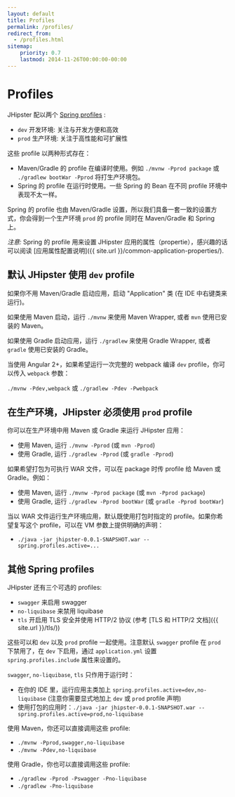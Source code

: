 ```yaml
---
layout: default
title: Profiles
permalink: /profiles/
redirect_from:
  - /profiles.html
sitemap:
    priority: 0.7
    lastmod: 2014-11-26T00:00:00-00:00
---
```


# <i class="fa fa-group"></i> Profiles

JHipster 配以两个 [Spring profiles](http://docs.spring.io/spring-boot/docs/current/reference/html/boot-features-profiles.html) :

*   `dev` 开发环境: 关注与开发方便和高效
*   `prod` 生产环境: 关注于高性能和可扩展性

这些 profile 以两种形式存在：

*   Maven/Gradle 的 profile 在编译时使用。例如 `./mvnw -Pprod package` 或 `./gradlew bootWar -Pprod` 将打生产环境包。
*   Spring 的 profile 在运行时使用。一些 Spring 的 Bean 在不同 profile 环境中表现不太一样。

Spring 的 profile 也由 Maven/Gradle 设置，所以我们具备一套一致的设置方式，你会得到一个生产环境 `prod` 的 profile 同时在 Maven/Gradle 和 Spring 上。

_注意:_ Spring 的 profile 用来设置 JHipster 应用的属性（propertie），感兴趣的话可以阅读 [应用属性配置说明]({{ site.url }}/common-application-properties/).

## 默认 JHipster 使用 `dev` profile

如果你不用 Maven/Gradle 启动应用，启动 "Application" 类 (在 IDE 中右键类来运行)。

如果使用 Maven 启动，运行 `./mvnw` 来使用 Maven Wrapper, 或者 `mvn` 使用已安装的 Maven。

如果使用 Gradle 启动应用，运行 `./gradlew` 来使用 Gradle Wrapper, 或者 `gradle` 使用已安装的 Gradle。

当使用 Angular 2+，如果希望运行一次完整的 webpack 编译 `dev` profile，你可以传入 `webpack` 参数：

  `./mvnw -Pdev,webpack`
  或
  `./gradlew -Pdev -Pwebpack`

## 在生产环境，JHipster 必须使用 `prod` profile

你可以在生产环境中用 Maven 或 Gradle 来运行 JHipster 应用：

*   使用 Maven, 运行 `./mvnw -Pprod` (或 `mvn -Pprod`)
*   使用 Gradle, 运行 `./gradlew -Pprod` (或 `gradle -Pprod`)

如果希望打包为可执行 WAR 文件，可以在 package 时传 profile 给 Maven 或 Gradle。例如：

*   使用 Maven, 运行 `./mvnw -Pprod package` (或 `mvn -Pprod package`)
*   使用 Gradle, 运行 `./gradlew -Pprod bootWar` (或 `gradle -Pprod bootWar`)

当以 WAR 文件运行生产环境应用，默认既使用打包时指定的 profile。如果你希望复写这个 profile，可以在 VM 参数上提供明确的声明：

*   `./java -jar jhipster-0.0.1-SNAPSHOT.war --spring.profiles.active=...`

## 其他 Spring profiles

JHipster 还有三个可选的 profiles:

*   `swagger` 来启用 swagger
*   `no-liquibase` 来禁用 liquibase
*   `tls` 开启用 TLS 安全并使用 HTTP/2 协议 (参考 [TLS 和 HTTP/2 文档]({{ site.url }}/tls/))

这些可以和 `dev` 以及 `prod` profile 一起使用。注意默认 `swagger` profile 在 `prod` 下禁用了，在 `dev` 下启用，通过 `application.yml` 设置 `spring.profiles.include` 属性来设置的。

`swagger`, `no-liquibase`, `tls` 只作用于运行时：

*   在你的 IDE 里，运行应用主类加上 `spring.profiles.active=dev,no-liquibase` (注意你需要显式地加上 `dev` 或 `prod` profile 声明)
*   使用打包的应用时：`./java -jar jhipster-0.0.1-SNAPSHOT.war --spring.profiles.active=prod,no-liquibase`

使用 Maven，你还可以直接调用这些 profile:

*   `./mvnw -Pprod,swagger,no-liquibase`
*   `./mvnw -Pdev,no-liquibase`

使用 Gradle，你也可以直接调用这些 profile:

*   `./gradlew -Pprod -Pswagger -Pno-liquibase`
*   `./gradlew -Pno-liquibase`
